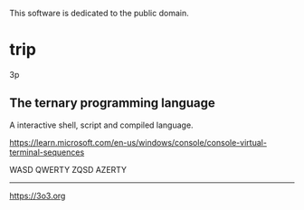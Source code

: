 This software is dedicated to the public domain.

# trip
3p

## The ternary programming language

A interactive shell, script and compiled language.


https://learn.microsoft.com/en-us/windows/console/console-virtual-terminal-sequences


WASD QWERTY
ZQSD AZERTY

***

https://3o3.org

